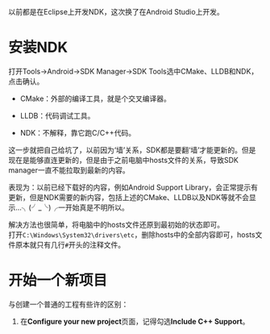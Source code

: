 以前都是在Eclipse上开发NDK，这次换了在Android Studio上开发。

# 安装NDK

打开Tools->Android->SDK Manager->SDK Tools选中CMake、LLDB和NDK，点击确认。

* CMake：外部的编译工具，就是个交叉编译器。

* LLDB：代码调试工具。

* NDK：不解释，靠它跑C/C++代码。

这一步就把自己给坑了，以前因为‘墙’关系，SDK都是要翻‘墙’才能更新的。但是现在是能够直连更新的，但是由于之前电脑中hosts文件的关系，导致SDK manager一直不能拉取到最新的内容。

表现为：以前已经下载好的内容，例如Android Support Library，会正常提示有更新，但是NDK需要的新内容，包括上述的CMake、LLDB以及NDK等就不会显示...╮(╯_╰)╭一开始真是不明所以。

解决方法也很简单，将电脑中的hosts文件还原到最初始的状态即可。  
打开`C:\Windows\System32\drivers\etc`，删除hosts中的全部内容即可，hosts文件原本就只有几行`#`开头的注释文件。

# 开始一个新项目
与创建一个普通的工程有些许的区别：

1. 在**Configure your new project**页面，记得勾选**Include C++ Support**。
